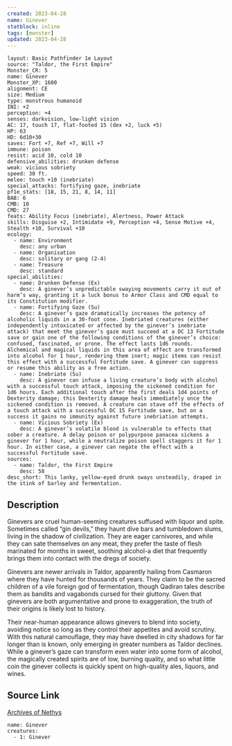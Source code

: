 ```yaml
---
created: 2023-04-28
name: Ginever
statblock: inline
tags: [monster]
updated: 2023-04-28
---
```

```statblock
layout: Basic Pathfinder 1e Layout
source: "Taldor, the First Empire"
Monster_CR: 5
name: Ginever
Monster_XP: 1600
alignment: CE
size: Medium
type: monstrous humanoid
INI: +2
perception: +4
senses: darkvision, low-light vision
AC: 17, touch 17, flat-footed 15 (dex +2, luck +5)
HP: 63
HD: 6d10+30
saves: Fort +7, Ref +7, Will +7
immune: poison
resist: acid 10, cold 10
defensive_abilities: drunken defense
weak: vicious sobriety
speed: 30 ft.
melee: touch +10 (inebriate)
special_attacks: fortifying gaze, inebriate
pf1e_stats: [18, 15, 21, 8, 14, 11]
BAB: 6
CMB: 10
CMD: 27
feats: Ability Focus (inebriate), Alertness, Power Attack
skills: Disguise +2, Intimidate +9, Perception +4, Sense Motive +4, Stealth +10, Survival +10
ecology:
  - name: Environment
    desc: any urban
  - name: Organisation
    desc: solitary or gang (2-4)
  - name: Treasure
    desc: standard
special_abilities:
  - name: Drunken Defense (Ex)
    desc: A ginever’s unpredictable swaying movements carry it out of harm’s way, granting it a luck bonus to Armor Class and CMD equal to its Constitution modifier.
  - name: Fortifying Gaze (Su)
    desc: A ginever’s gaze dramatically increases the potency of alcoholic liquids in a 30-foot cone. Inebriated creatures (either independently intoxicated or affected by the ginever’s inebriate attack) that meet the ginever’s gaze must succeed at a DC 13 Fortitude save or gain one of the following conditions of the ginever’s choice: confused, fascinated, or prone. The effect lasts 1d6 rounds. Alchemical and magical liquids in this area of effect are transformed into alcohol for 1 hour, rendering them inert; magic items can resist this effect with a successful Fortitude save. A ginever can suppress or resume this ability as a free action.
  - name: Inebriate (Su)
    desc: A ginever can infuse a living creature’s body with alcohol with a successful touch attack, imposing the sickened condition for 1d6 hours. Each additional touch after the first deals 1d4 points of Dexterity damage; this Dexterity damage heals immediately once the sickened condition is removed. A creature can stave off the effects of a touch attack with a successful DC 15 Fortitude save, but on a success it gains no immunity against future inebriation attempts.
  - name: Vicious Sobriety (Ex)
    desc: A ginever’s volatile blood is vulnerable to effects that sober a creature. A delay poison or polypurpose panacea sickens a ginever for 1 hour, while a neutralize poison spell staggers it for 1 hour. In either case, a ginever can negate the effect with a successful Fortitude save.
sources:
  - name: Taldor, the First Empire
    desc: 58
desc_short: This lanky, yellow-eyed drunk sways unsteadily, draped in the stink of barley and fermentation.
```
## Description
Ginevers are cruel human-seeming creatures suffused with liquor and spite. Sometimes called “gin devils,” they haunt dive bars and tumbledown slums, living in the shadow of civilization. They are eager carnivores, and while they can sate themselves on any meat, they prefer the taste of flesh marinated for months in sweet, soothing alcohol-a diet that frequently brings them into contact with the dregs of society.

Ginevers are newer arrivals in Taldor, apparently hailing from Casmaron where they have hunted for thousands of years. They claim to be the sacred children of a vile foreign god of fermentation, though Qadiran tales describe them as bandits and vagabonds cursed for their gluttony. Given that ginevers are both argumentative and prone to exaggeration, the truth of their origins is likely lost to history.

Their near-human appearance allows ginevers to blend into society, avoiding notice so long as they control their appetites and avoid scrutiny. With this natural camouflage, they may have dwelled in city shadows for far longer than is known, only emerging in greater numbers as Taldor declines. While a ginever’s gaze can transform even water into some form of alcohol, the magically created spirits are of low, burning quality, and so what little coin the ginever collects is quickly spent on high-quality ales, liquors, and wines.
## Source Link
[Archives of Nethys](https://aonprd.com/MonsterDisplay.aspx?ItemName=Ginever)
```encounter-table
name: Ginever
creatures:
  - 1: Ginever
```
